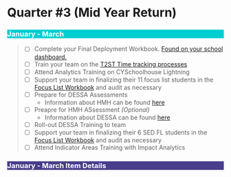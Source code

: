 # Quarter #3 (Mid Year Return)

<body><h3 style="background-color:darkturquoise;"><c style="color:white;">January - March</h3></body>

>- [ ] Complete your Final Deployment Workbook. [Found on your school dashboard.](https://cityyear.sharepoint.com/teams/lax/LaxPrivate/LAProServe/SitePages/School%20Dashboards.aspx)
>- [ ] Train your team on the [T2ST Time tracking processes](https://bit.ly/3C3RExY)
>- [ ] Attend Analytics Training on CYSchoolhouse Lightning
>- [ ] Support your team in finalizing their 11 focus list students in the [Focus List Workbook](https://cityyear.sharepoint.com/teams/lax/LaxPrivate/LAProServe/SitePages/School%20Dashboards.aspx) and audit as necessary
>- [ ] Prepare for DESSA Assessments
>     - Information about HMH can be found [here](https://bit.ly/3AfjGpR)
>- [ ] Preapre for HMH ASsessment *(Optional)*
>     - Information about DESSA can be found [here](https://bit.ly/3AfjGpR)
>- [ ] Roll-out DESSA Training to team
>- [ ] Support your team in finalizing their 6 SED FL students in the [Focus List Workbook](https://cityyear.sharepoint.com/teams/lax/LaxPrivate/LAProServe/SitePages/School%20Dashboards.aspx) and audit as necessary
>- [ ] Attend Indicator Areas Training with Impact Analytics

<body><h3 style="background-color:darkslateblue;"><c style="color:white">January - March Item Details</h3></body>